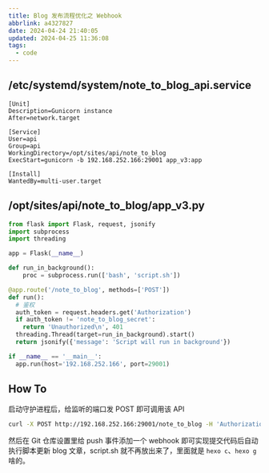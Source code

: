 ```yaml
---
title: Blog 发布流程优化之 Webhook
abbrlink: a4327827
date: 2024-04-24 21:40:05
updated: 2024-04-25 11:36:08
tags:
  - code
---
```

## /etc/systemd/system/note_to_blog_api.service

```systemd
[Unit]
Description=Gunicorn instance
After=network.target

[Service]
User=api
Group=api
WorkingDirectory=/opt/sites/api/note_to_blog
ExecStart=gunicorn -b 192.168.252.166:29001 app_v3:app

[Install]
WantedBy=multi-user.target
```

## /opt/sites/api/note_to_blog/app_v3.py

```python
from flask import Flask, request, jsonify
import subprocess
import threading

app = Flask(__name__)

def run_in_background():
    proc = subprocess.run(['bash', 'script.sh'])

@app.route('/note_to_blog', methods=['POST'])
def run():
  # 鉴权
  auth_token = request.headers.get('Authorization')
  if auth_token != 'note_to_blog_secret':
    return 'Unauthorized\n', 401
  threading.Thread(target=run_in_background).start()
  return jsonify({'message': 'Script will run in background'})

if __name__ == '__main__':
  app.run(host='192.168.252.166', port=29001)
```

## How To

启动守护进程后，给监听的端口发 POST 即可调用该 API

```bash
curl -X POST http://192.168.252.166:29001/note_to_blog -H 'Authorization: note_to_blog_secret'
```

然后在 Git 仓库设置里给 push 事件添加一个 webhook 即可实现提交代码后自动执行脚本更新 blog 文章，script.sh 就不再放出来了，里面就是 `hexo c`、`hexo g` 啥的。
